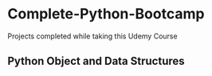 # Complete-Python-Bootcamp
Projects completed while taking this Udemy Course 

Python Object and Data Structures 
---------------------------------
